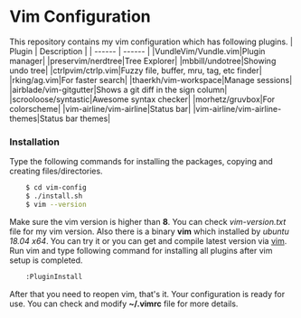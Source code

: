 # Vim Configuration
This repository contains my vim configuration which has following plugins.
| Plugin | Description |
| ------ | ------ |
|VundleVim/Vundle.vim|Plugin manager|
|preservim/nerdtree|Tree Explorer|
|mbbill/undotree|Showing undo tree|
|ctrlpvim/ctrlp.vim|Fuzzy file, buffer, mru, tag, etc finder|
|rking/ag.vim|For faster search|
|thaerkh/vim-workspace|Manage sessions|
|airblade/vim-gitgutter|Shows a git diff in the sign column|
|scrooloose/syntastic|Awesome syntax checker|
|morhetz/gruvbox|For colorscheme|
|vim-airline/vim-airline|Status bar|
|vim-airline/vim-airline-themes|Status bar themes|

### Installation
Type the following commands for installing the packages, copying and creating files/directories. 
```sh
    $ cd vim-config
    $ ./install.sh
    $ vim --version
```
Make sure the vim version is higher than **8**. You can check *vim-version.txt* file for my vim version. 
Also there is a binary **vim** which installed by *ubuntu 18.04 x64*. 
You can try it or you can get and compile latest version via [vim](https://github.com/vim/vim).
Run vim and type following command for installing all plugins after vim setup is completed.
```sh
    :PluginInstall
```
After that you need to reopen vim, that's it. Your configuration is ready for use.
You can check and modify **~/.vimrc** file for more details. 
